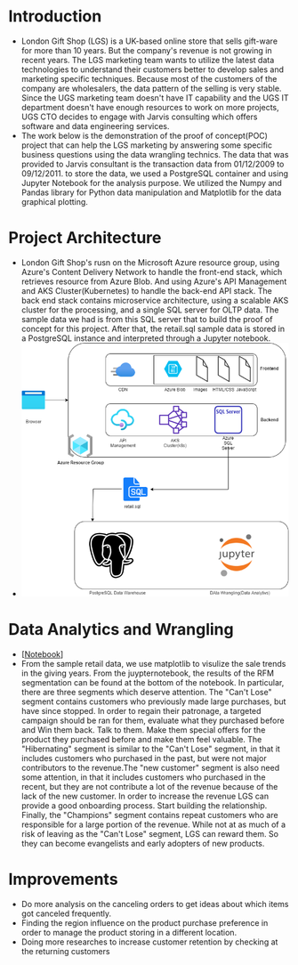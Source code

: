 # Introduction
- London Gift Shop (LGS) is a UK-based online store that sells gift-ware for more than 10 years. But the company's revenue is not growing in recent years. The LGS marketing team wants to utilize the latest data technologies to understand their customers better to develop sales and marketing specific techniques. Because most of the customers of the company are wholesalers, the data pattern of the selling is very stable. Since the UGS marketing team doesn't have IT capability and the UGS IT department doesn't have enough resources to work on more projects, UGS CTO decides to engage with Jarvis consulting which offers software and data engineering services.
- The work below is the demonstration of the proof of concept(POC) project that can help the LGS marketing by answering some specific business questions using the data wrangling technics. The data that was provided to Jarvis consultant is the transaction data from 01/12/2009 to 09/12/2011. to store the data, we used a PostgreSQL container and using Jupyter Notebook for the analysis purpose. We utilized the Numpy and Pandas library for Python data manipulation and Matplotlib for the data graphical plotting.

# Project Architecture
- London Gift Shop's rusn on the Microsoft Azure resource group, using Azure's Content Delivery Network to handle the front-end stack, which retrieves resource from Azure Blob. And using Azure's API Management and AKS Cluster(Kubernetes) to handle the back-end API stack. The back end stack contains microservice architecture, using a scalable AKS cluster for the  processing, and a single SQL server for OLTP data. The sample data we had is from this SQL server that to build the proof of concept for this project. After that, the retail.sql sample data  is stored in a PostgreSQL instance and interpreted through a Jupyter notebook.
- ![architecture](.assets/ProjectDiagram.png)

# Data Analytics and Wrangling
- [[Notebook](https://github.com/jarviscanada/jarvis_data_eng_shawn/blob/feature/PythonData/python_data_wrangling/psql/retail_data_analytics_wrangling.ipynb)]
- From the sample retail data, we use matplotlib to visulize the sale trends in the giving years. From the juypternotebook, the results of the RFM segmentation can be found at the bottom of the notebook. In particular, there are three segments which deserve attention. The "Can't Lose" segment contains customers who previously made large purchases, but have since stopped. In order to regain their patronage, a targeted campaign should be ran for them, evaluate what they purchased before and Win them back. Talk to them. Make them special offers for the product they purchased before and make them feel valuable. The "Hibernating" segment is similar to the "Can't Lose" segment, in that it includes customers who purchased in the past, but were not major contributors to the revenue.The "new customer" segment is also need some attention, in that it includes customers who purchased in the recent, but they are not contribute a lot of the revenue because of the lack of the new customer. In order to increase the revenue LGS can provide a good onboarding process. Start building the relationship.  Finally, the "Champions" segment contains repeat customers who are responsible for a large portion of the revenue. While not at as much of a risk of leaving as the "Can't Lose" segment, LGS can reward them. So they can become evangelists and early adopters of new products.

# Improvements
- Do more analysis on the canceling orders to get ideas about which items got canceled frequently.
- Finding the region influence on the product purchase preference in order to manage the product storing in a different location.
- Doing more researches to increase customer retention by checking at the returning customers
